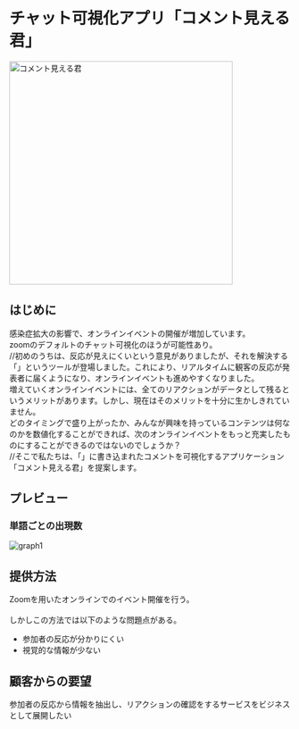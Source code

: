 # チャット可視化アプリ「コメント見える君」 

<img width="400px" alt="コメント見える君" src="https://user-images.githubusercontent.com/20110372/90475951-7ccc5800-e163-11ea-87c2-e70765a87ffe.png"><BR>

## はじめに
感染症拡大の影響で、オンラインイベントの開催が増加しています。<BR>
zoomのデフォルトのチャット可視化のほうが可能性あり。<BR>
//初めのうちは、反応が見えにくいという意見がありましたが、それを解決する「」というツールが登場しました。これにより、リアルタイムに観客の反応が発表者に届くようになり、オンラインイベントも進めやすくなりました。<BR>
増えていくオンラインイベントには、全てのリアクションがデータとして残るというメリットがあります。しかし、現在はそのメリットを十分に生かしきれていません。<BR>
どのタイミングで盛り上がったか、みんなが興味を持っているコンテンツは何なのかを数値化することができれば、次のオンラインイベントをもっと充実したものにすることができるのではないのでしょうか？<BR>
//そこで私たちは、「」に書き込まれたコメントを可視化するアプリケーション「コメント見える君」を提案します。<BR>

## プレビュー
### 単語ごとの出現数
![graph1](https://user-images.githubusercontent.com/20110372/90669444-a503a600-e28c-11ea-9aa3-e177eccaa932.png)


## 提供方法
Zoomを用いたオンラインでのイベント開催を行う。<BR>  
しかしこの方法では以下のような問題点がある。<BR>  
* 参加者の反応が分かりにくい
* 視覚的な情報が少ない

## 顧客からの要望
参加者の反応から情報を抽出し、リアクションの確認をするサービスをビジネスとして展開したい<BR>  

